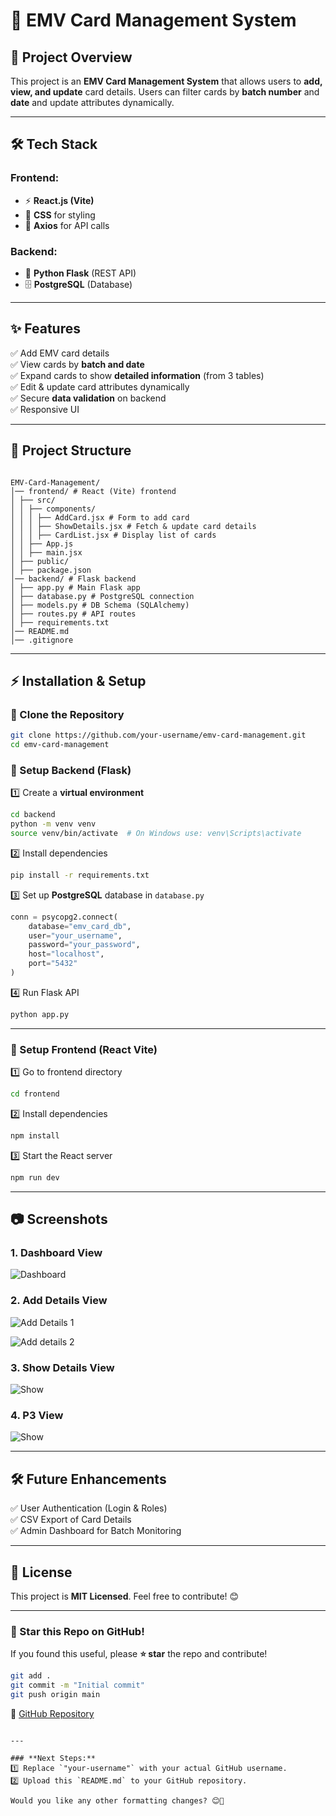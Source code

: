 

# 📌 EMV Card Management System

## 🚀 Project Overview

This project is an **EMV Card Management System** that allows users to **add, view, and update** card details. Users can filter cards by **batch number** and **date** and update attributes dynamically.

---

## 🛠️ Tech Stack

### **Frontend:**

- ⚡ **React.js (Vite)**
- 🎨 **CSS** for styling
- 🔄 **Axios** for API calls

### **Backend:**

- 🐍 **Python Flask** (REST API)
- 🗄️ **PostgreSQL** (Database)

---

## ✨ Features

✅ Add EMV card details  
✅ View cards by **batch and date**  
✅ Expand cards to show **detailed information** (from 3 tables)  
✅ Edit & update card attributes dynamically  
✅ Secure **data validation** on backend  
✅ Responsive UI

---

## 📂 Project Structure
```

EMV-Card-Management/
│── frontend/ # React (Vite) frontend
│ ├── src/
│ │ ├── components/
│ │ │ ├── AddCard.jsx # Form to add card
│ │ │ ├── ShowDetails.jsx # Fetch & update card details
│ │ │ ├── CardList.jsx # Display list of cards
│ │ ├── App.js
│ │ ├── main.jsx
│ ├── public/
│ ├── package.json
│── backend/ # Flask backend
│ ├── app.py # Main Flask app
│ ├── database.py # PostgreSQL connection
│ ├── models.py # DB Schema (SQLAlchemy)
│ ├── routes.py # API routes
│ ├── requirements.txt
│── README.md
│── .gitignore

````

---

## ⚡ Installation & Setup
### 🔹 Clone the Repository
```bash
git clone https://github.com/your-username/emv-card-management.git
cd emv-card-management
````

### 🔹 Setup Backend (Flask)

1️⃣ Create a **virtual environment**

```bash
cd backend
python -m venv venv
source venv/bin/activate  # On Windows use: venv\Scripts\activate
```

2️⃣ Install dependencies

```bash
pip install -r requirements.txt
```

3️⃣ Set up **PostgreSQL** database in `database.py`

```python
conn = psycopg2.connect(
    database="emv_card_db",
    user="your_username",
    password="your_password",
    host="localhost",
    port="5432"
)
```

4️⃣ Run Flask API

```bash
python app.py
```

---

### 🔹 Setup Frontend (React Vite)

1️⃣ Go to frontend directory

```bash
cd frontend
```

2️⃣ Install dependencies

```bash
npm install
```

3️⃣ Start the React server

```bash
npm run dev
```

---



## 📷 Screenshots

### 1. Dashboard View
![Dashboard](./screenshots/Main_page.jpg)

### 2. Add Details View
![Add Details 1](./screenshots/Add.jpg)

![Add details 2](./screenshots/Add2.jpg)

### 3. Show Details View
![Show](./screenshots/Show.jpg)

### 4. P3 View
![Show](./screenshots/P3.jpg)

---

## 🛠️ Future Enhancements

✅ User Authentication (Login & Roles)  
✅ CSV Export of Card Details  
✅ Admin Dashboard for Batch Monitoring

---

## 📝 License

This project is **MIT Licensed**. Feel free to contribute! 😊

---

### 🌟 Star this Repo on GitHub!

If you found this useful, please **⭐ star** the repo and contribute!

```bash
git add .
git commit -m "Initial commit"
git push origin main
```

🔗 [GitHub Repository](https://github.com/your-username/emv-card-management)

```

---

### **Next Steps:**
1️⃣ Replace `"your-username"` with your actual GitHub username.
2️⃣ Upload this `README.md` to your GitHub repository.

Would you like any other formatting changes? 😊🚀
```
